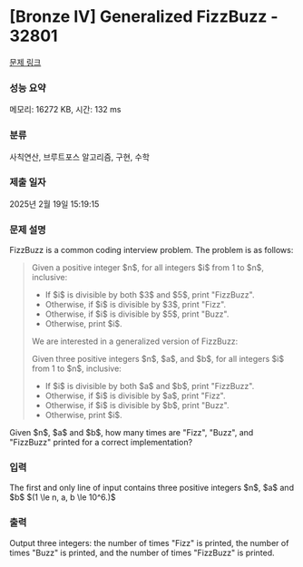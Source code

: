 # [Bronze IV] Generalized FizzBuzz - 32801 

[문제 링크](https://www.acmicpc.net/problem/32801) 

### 성능 요약

메모리: 16272 KB, 시간: 132 ms

### 분류

사칙연산, 브루트포스 알고리즘, 구현, 수학

### 제출 일자

2025년 2월 19일 15:19:15

### 문제 설명

<p>FizzBuzz is a common coding interview problem. The problem is as follows:</p>

<blockquote>
<p>Given a positive integer $n$, for all integers $i$ from 1 to $n$, inclusive:</p>

<ul>
	<li>If $i$ is divisible by both $3$ and $5$, print "FizzBuzz".</li>
	<li>Otherwise, if $i$ is divisible by $3$, print "Fizz".</li>
	<li>Otherwise, if $i$ is divisible by $5$, print "Buzz".</li>
	<li>Otherwise, print $i$.</li>
</ul>

<p>We are interested in a generalized version of FizzBuzz:</p>

<p>Given three positive integers $n$, $a$, and $b$, for all integers $i$ from 1 to $n$, inclusive:</p>

<ul>
	<li>If $i$ is divisible by both $a$ and $b$, print "FizzBuzz".</li>
	<li>Otherwise, if $i$ is divisible by $a$, print "Fizz".</li>
	<li>Otherwise, if $i$ is divisible by $b$, print "Buzz".</li>
	<li>Otherwise, print $i$.</li>
</ul>
</blockquote>

<p>Given $n$, $a$ and $b$, how many times are "Fizz", "Buzz", and "FizzBuzz" printed for a correct implementation?</p>

### 입력 

 <p>The first and only line of input contains three positive integers $n$, $a$ and $b$ $(1 \le n, a, b \le 10^6.)$</p>

### 출력 

 <p>Output three integers: the number of times "Fizz" is printed, the number of times "Buzz" is printed, and the number of times "FizzBuzz" is printed.</p>

